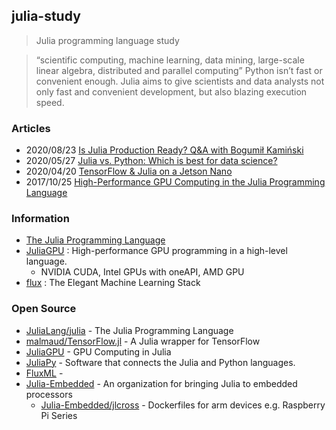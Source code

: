 ## julia-study
> Julia programming language study

> “scientific computing, machine learning, data mining, large-scale linear algebra, distributed and parallel computing”
> Python isn’t fast or convenient enough. Julia aims to give scientists and data analysts not only fast and convenient development, 
> but also blazing execution speed.


### Articles
- 2020/08/23 [Is Julia Production Ready? Q&A with Bogumił Kamiński](https://www.infoq.com/news/2020/08/julia-production-ready/)
- 2020/05/27 [Julia vs. Python: Which is best for data science?](https://www.infoworld.com/article/3241107/julia-vs-python-which-is-best-for-data-science.html)
- 2020/04/20 [TensorFlow & Julia on a Jetson Nano](https://neuralmarkettrends.com/tensorflow-julia-jetson-nano/)
- 2017/10/25 [High-Performance GPU Computing in the Julia Programming Language](https://developer.nvidia.com/blog/gpu-computing-julia-programming-language/)



### Information
- [The Julia Programming Language](https://julialang.org/)
- [JuliaGPU](https://juliagpu.org/) : High-performance GPU programming in a high-level language.
    - NVIDIA CUDA, Intel GPUs with oneAPI, AMD GPU
- [flux](https://fluxml.ai/) : The Elegant Machine Learning Stack


### Open Source
- [JuliaLang/julia](https://github.com/JuliaLang/julia) - The Julia Programming Language
- [malmaud/TensorFlow.jl](https://github.com/malmaud/TensorFlow.jl) - A Julia wrapper for TensorFlow
- [JuliaGPU](https://github.com/JuliaGPU/) - GPU Computing in Julia
- [JuliaPy](https://github.com/JuliaPy) - Software that connects the Julia and Python languages.
- [FluxML](https://github.com/FluxML) - 
- [Julia-Embedded](https://github.com/Julia-Embedded) - An organization for bringing Julia to embedded processors
    - [Julia-Embedded/jlcross](https://github.com/Julia-Embedded/jlcross) - Dockerfiles for arm devices e.g. Raspberry Pi Series

